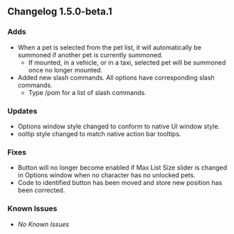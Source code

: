 
## Changelog 1.5.0-beta.1

### Adds
* When a pet is selected from the pet list, it will automatically be summoned if another pet is currently summoned. 
  * If mounted, in a vehicle, or in a taxi, selected pet will be summoned once no longer mounted.
* Added new slash commands. All options have corresponding slash commands.
  * Type /pom for a list of slash commands.

### Updates
* Options window style changed to conform to native UI window style.
* ooltip style changed to match native action bar tooltips.

### Fixes
* Button will no longer become enabled if Max List Size slider is changed in Options window when no character has no unlocked pets.
* Code to identified button has been moved and store new position has been corrected.

### Known Issues
* *No Known Issues*
